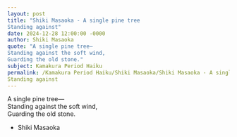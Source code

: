 ```yaml
---
layout: post
title: "Shiki Masaoka - A single pine tree  
Standing against"
date: 2024-12-28 12:00:00 -0000
author: Shiki Masaoka
quote: "A single pine tree—  
Standing against the soft wind,  
Guarding the old stone."
subject: Kamakura Period Haiku
permalink: /Kamakura Period Haiku/Shiki Masaoka/Shiki Masaoka - A single pine tree  
Standing against
---
```


A single pine tree—  
Standing against the soft wind,  
Guarding the old stone.

- Shiki Masaoka

